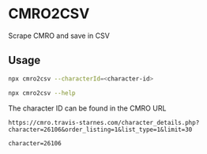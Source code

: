 # CMRO2CSV
Scrape CMRO and save in CSV

## Usage

```sh
npx cmro2csv --characterId=<character-id>
```
```sh
npx cmro2csv --help
```

The character ID can be found in the CMRO URL 

```
https://cmro.travis-starnes.com/character_details.php?character=26106&order_listing=1&list_type=1&limit=30
```

```
character=26106
```